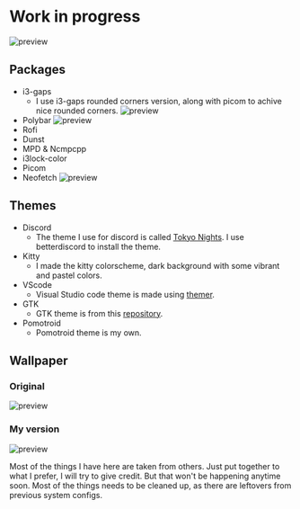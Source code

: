 # Work in progress

![preview](https://i.imgur.com/oFDikYp.png)

## Packages
- i3-gaps
    - I use i3-gaps rounded corners version, along with picom to achive nice rounded corners.
    ![preview](https://i.imgur.com/9ffIo3C.png)
- Polybar
    ![preview](https://i.imgur.com/i9E9MsN.png)
- Rofi
- Dunst
- MPD & Ncmpcpp
- i3lock-color
- Picom
- Neofetch
    ![preview](https://i.imgur.com/kJfzWsN.png)
## Themes
- Discord
    - The theme I use for discord is called [Tokyo Nights](https://betterdiscord.app/theme/Tokyo%20Night). I use betterdiscord to install the theme.
- Kitty
    - I made the kitty colorscheme, dark background with some vibrant and pastel colors. 
- VScode
    - Visual Studio code theme is made using [themer](https://themer.dev/).
- GTK
    - GTK theme is from this [repository](https://github.com/koiosdev/Tokyo-Night-Linux).
- Pomotroid
    - Pomotroid theme is my own.

## Wallpaper
### Original
![preview](https://i.imgur.com/37VOeeT.jpg)
### My version
![preview](https://i.imgur.com/6c0GfDD.png)

Most of the things I have here are taken from others. Just put together to what I prefer, I will try to give credit.
But that won't be happening anytime soon. Most of the things needs to be cleaned up, as there are leftovers from previous system configs. 
